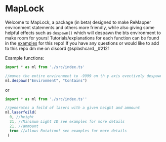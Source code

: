 

# MapLock
Welcome to MapLock, a package (in beta) designed to make ReMapper environment statements and others more friendly, while also giving some helpful effects such as `despawn()` which will despawn the bts environment to make room for yours!  Tutorials/explanations for each function can be found in the [examples](https://github.com/Splashcard04/MapLock/wiki/Examples) for this repo!  If you have any questions or would like to add to this repo dm me on discord @splashcard__#2121

Example functions:

```ts
import * as ml from './src/index.ts'

//moves the entire environment to -9999 on th y axis evectively despawning it
ml.despawn("Environment", "Contains")
```
or 

```ts
import * as ml from './src/index.ts''

//generates a feild of lasers with a given height and ammount
ml.laserfeild(
  0, //height
  21, //Minimum Light ID see examples for more details
  21, //ammount 
  true //allows Rotation? see examples for more details
 )
